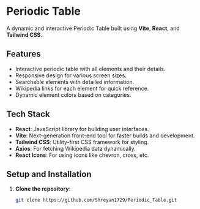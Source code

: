 # Periodic Table

A dynamic and interactive Periodic Table built using **Vite**, **React**, and **Tailwind CSS**.

## Features

- Interactive periodic table with all elements and their details.
- Responsive design for various screen sizes.
- Searchable elements with detailed information.
- Wikipedia links for each element for quick reference.
- Dynamic element colors based on categories.

## Tech Stack

- **React**: JavaScript library for building user interfaces.
- **Vite**: Next-generation front-end tool for faster builds and development.
- **Tailwind CSS**: Utility-first CSS framework for styling.
- **Axios**: For fetching Wikipedia data dynamically.
- **React Icons**: For using icons like chevron, cross, etc.

## Setup and Installation

1. **Clone the repository**:

   ```bash
   git clone https://github.com/Shreyan1729/Periodic_Table.git
